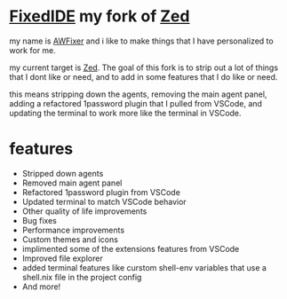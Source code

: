 [Zed]: https://zed.dev
[AWFixer]: https://theautist.me
[FixedIDE]: https://theautist.me/blog/fixedide

# [FixedIDE] my fork of [Zed]

my name is [AWFixer] and i like to make things that I have personalized to work for me.

my current target is [Zed]. The goal of this fork is to strip out a lot of things that I dont like or need, and to add in some features that I do like or need.

this means stripping down the agents, removing the main agent panel, adding a refactored 1password plugin that I pulled from VSCode, and updating the terminal to work more like the terminal in VSCode.

# features
- Stripped down agents
- Removed main agent panel
- Refactored 1password plugin from VSCode
- Updated terminal to match VSCode behavior
- Other quality of life improvements
- Bug fixes
- Performance improvements
- Custom themes and icons
- implimented some of the extensions features from VSCode
- Improved file explorer
- added terminal features like curstom shell-env variables that use a shell.nix file in the project config
- And more!